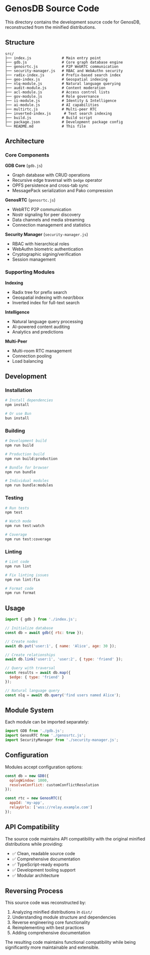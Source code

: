 # GenosDB Source Code

This directory contains the development source code for GenosDB, reconstructed from the minified distributions.

## Structure

```
src/
├── index.js              # Main entry point
├── gdb.js                # Core graph database engine  
├── genosrtc.js           # P2P WebRTC communication
├── security-manager.js   # RBAC and WebAuthn security
├── radix-index.js        # Prefix-based search index
├── geo-index.js          # Geospatial indexing
├── nlq-module.js         # Natural language querying
├── audit-module.js       # Content moderation
├── acl-module.js         # Access control lists
├── gov-module.js         # Role governance
├── ii-module.js          # Identity & Intelligence
├── ai-module.js          # AI capabilities
├── multirtc.js           # Multi-peer RTC
├── inverted-index.js      # Text search indexing
├── build.js              # Build script
├── package.json          # Development package config
└── README.md             # This file
```

## Architecture

### Core Components

**GDB Core** (`gdb.js`)
- Graph database with CRUD operations
- Recursive edge traversal with `$edge` operator
- OPFS persistence and cross-tab sync
- MessagePack serialization and Pako compression

**GenosRTC** (`genosrtc.js`) 
- WebRTC P2P communication
- Nostr signaling for peer discovery
- Data channels and media streaming
- Connection management and statistics

**Security Manager** (`security-manager.js`)
- RBAC with hierarchical roles
- WebAuthn biometric authentication  
- Cryptographic signing/verification
- Session management

### Supporting Modules

**Indexing**
- Radix tree for prefix search
- Geospatial indexing with $near/$bbox
- Inverted index for full-text search

**Intelligence**
- Natural language query processing
- AI-powered content auditing
- Analytics and predictions

**Multi-Peer**
- Multi-room RTC management
- Connection pooling
- Load balancing

## Development

### Installation

```bash
# Install dependencies
npm install

# Or use Bun
bun install
```

### Building

```bash
# Development build
npm run build

# Production build  
npm run build:production

# Bundle for browser
npm run bundle

# Individual modules
npm run bundle:modules
```

### Testing

```bash
# Run tests
npm test

# Watch mode
npm run test:watch

# Coverage
npm run test:coverage
```

### Linting

```bash
# Lint code
npm run lint

# Fix linting issues
npm run lint:fix

# Format code
npm run format
```

## Usage

```javascript
import { gdb } from './index.js';

// Initialize database
const db = await gdb({ rtc: true });

// Create nodes
await db.put('user:1', { name: 'Alice', age: 30 });

// Create relationships
await db.link('user:1', 'user:2', { type: 'friend' });

// Query with traversal
const results = await db.map({
  $edge: { type: 'friend' }
});

// Natural language query
const nlq = await db.query('find users named Alice');
```

## Module System

Each module can be imported separately:

```javascript
import GDB from './gdb.js';
import GenosRTC from './genosrtc.js';
import SecurityManager from './security-manager.js';
```

## Configuration

Modules accept configuration options:

```javascript
const db = new GDB({
  oplogWindow: 1000,
  resolveConflict: customConflictResolution
});

const rtc = new GenosRTC({
  appId: 'my-app',
  relayUrls: ['wss://relay.example.com']
});
```

## API Compatibility

The source code maintains API compatibility with the original minified distributions while providing:

- ✅ Clean, readable source code
- ✅ Comprehensive documentation  
- ✅ TypeScript-ready exports
- ✅ Development tooling support
- ✅ Modular architecture

## Reversing Process

This source code was reconstructed by:

1. Analyzing minified distributions in `dist/`
2. Understanding module structure and dependencies
3. Reverse engineering core functionality
4. Reimplementing with best practices
5. Adding comprehensive documentation

The resulting code maintains functional compatibility while being significantly more maintainable and extensible.
